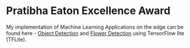 # Pratibha Eaton Excellence Award 

My implementation of Machine Learning Applications on the edge can be found here - [Object Detection](https://www.youtube.com/watch?v=sunMMFBLVXo) and [Flower Detection](https://www.youtube.com/watch?v=fB3uEDhxee8) using TensorFlow lite (TFLite). 
